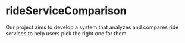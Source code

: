 # rideServiceComparison
Our project aims to develop a system that analyzes and compares ride services to help users pick the right one for them.
